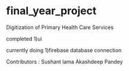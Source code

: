 # final_year_project

Digitization of Primary Health Care Services



completed 
1)ui

currently doing
1)firebase database connection


Contributors :
Sushant lama
Akashdeep Pandey
